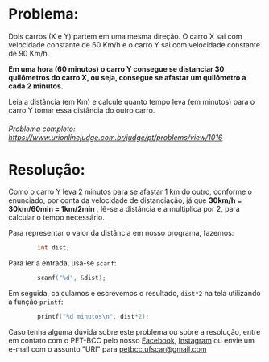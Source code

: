 # Problema:

Dois carros (X e Y) partem em uma mesma direção. O carro X sai com velocidade constante de 60 Km/h e o carro Y sai com velocidade constante de 90 Km/h.

**Em uma hora (60 minutos) o carro Y consegue se distanciar 30 quilômetros do carro X, ou seja, consegue se afastar um quilômetro a cada 2 minutos.**

Leia a distância (em Km) e calcule quanto tempo leva (em minutos) para o carro Y tomar essa distância do outro carro.

###### Problema completo: https://www.urionlinejudge.com.br/judge/pt/problems/view/1016

# Resolução:

Como o carro Y leva 2 minutos para se afastar 1 km do outro, conforme o enunciado, por conta da velocidade de distanciação, já que **30km/h = 30km/60min = 1km/2min** , lê-se a distância e a multiplica por 2, para calcular o tempo necessário. 

Para representar o valor da distância em nosso programa, fazemos: 

```c
        int dist;
```

Para ler a entrada, usa-se `scanf`:

```c
        scanf("%d", &dist);
```

Em seguida, calculamos e escrevemos o resultado, `dist*2` na tela utilizando a função `printf`:

```c
        printf("%d minutos\n", dist*2);
```

Caso tenha alguma dúvida sobre este problema ou sobre a resolução, entre em contato com o PET-BCC pelo nosso
[Facebook](https://www.facebook.com/petbcc/),
[Instagram](https://www.instagram.com/petbcc.ufscar/)
ou envie um e-mail com o assunto "URI" para petbcc.ufscar@gmail.com

